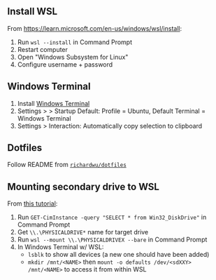## Install WSL

From https://learn.microsoft.com/en-us/windows/wsl/install:

1. Run `wsl --install` in Command Prompt
2. Restart computer
3. Open "Windows Subsystem for Linux"
4. Configure username + password

## Windows Terminal

1. Install [Windows Terminal](https://apps.microsoft.com/store/detail/windows-terminal/9N0DX20HK701?hl=en-ca&gl=ca&rtc=1)
2. Settings > > Startup Default: Profile = Ubuntu, Default Terminal = Windows Terminal
3. Settings > Interaction: Automatically copy selection to clipboard

## Dotfiles

Follow README from [`richardwu/dotfiles`](https://github.com/richardwu/dotfiles)

## Mounting secondary drive to WSL

From [this tutorial](https://learn.microsoft.com/en-us/windows/wsl/wsl2-mount-disk#mounting-a-partitioned-disk):

1. Run `GET-CimInstance -query "SELECT * from Win32_DiskDrive"` in Command Prompt
2. Get `\\.\PHYSICALDRIVE*` name for target drive
3. Run `wsl --mount \\.\PHYSICALDRIVEX --bare` in Command Prompt
4. In Windows Terminal w/ WSL:
   - `lsblk` to show all devices (a new one should have been added)
   - `mkdir /mnt/<NAME>` then `mount -o defaults /dev/<sdXXY> /mnt/<NAME>` to access it from within WSL

